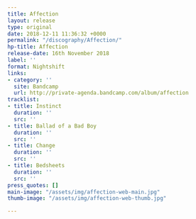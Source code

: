 ```yaml
---
title: Affection
layout: release
type: original
date: 2018-12-11 11:36:32 +0000
permalink: "/discography/Affection/"
hp-title: Affection
release-date: 16th November 2018
label: ''
format: Nightshift
links:
- category: ''
  site: Bandcamp
  url: http://private-agenda.bandcamp.com/album/affection
tracklist:
- title: Instinct
  duration: ''
  src: ''
- title: Ballad of a Bad Boy
  duration: ''
  src: ''
- title: Change
  duration: ''
  src: ''
- title: Bedsheets
  duration: ''
  src: ''
press_quotes: []
main-image: "/assets/img/affection-web-main.jpg"
thumb-image: "/assets/img/affection-web-thumb.jpg"

---
```

